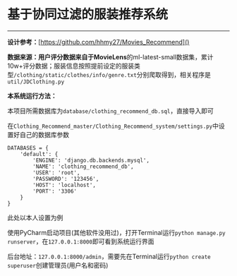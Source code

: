 # 基于协同过滤的服装推荐系统

------

**设计参考：**[https://github.com/hhmy27/Movies_Recommend]()

**数据来源：**用户评分数据来自于**MovieLens**的ml-latest-small数据集，累计10w+评分数据；服装信息按照提前设定的服装类型`/clothing/static/clothes/info/genre.txt`分别爬取得到，相关程序是`util/JDClothing.py`

**本系统运行方法：**

本项目所需数据库为`database/clothing_recommend_db.sql`，直接导入即可

在`Clothing_Recommend_master/Clothing_Recommend_system/settings.py`中设置好自己的数据库参数

```
DATABASES = {
    'default': {
        'ENGINE': 'django.db.backends.mysql',
        'NAME': 'clothing_recommend_db',
        'USER': 'root',
        'PASSWORD': '123456',
        'HOST': 'localhost',
        'PORT': '3306'
    }
}
```

此处以本人设置为例

使用PyCharm启动项目(其他软件没用过)，打开Terminal运行`python manage.py runserver`，在`127.0.0.1:8000`即可看到系统运行界面

后台地址：`127.0.0.1:8000/admin`，需要先在Terminal运行`python create superuser`创建管理员(用户名和密码)